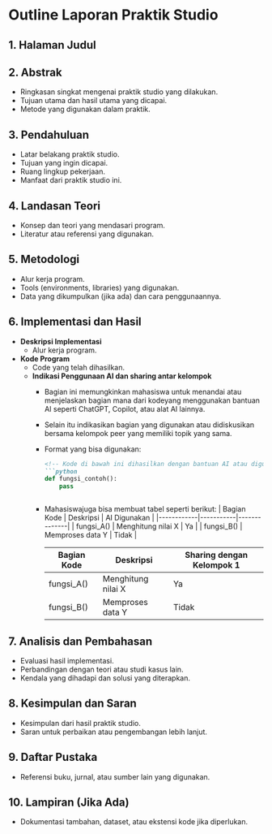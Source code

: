 # Outline Laporan Praktik Studio

## 1. Halaman Judul

## 2. Abstrak
   - Ringkasan singkat mengenai praktik studio yang dilakukan.
   - Tujuan utama dan hasil utama yang dicapai.
   - Metode yang digunakan dalam praktik.
   
## 3. Pendahuluan
   - Latar belakang praktik studio.
   - Tujuan yang ingin dicapai.
   - Ruang lingkup pekerjaan.
   - Manfaat dari praktik studio ini.

## 4. Landasan Teori
   - Konsep dan teori yang mendasari program.
   - Literatur atau referensi yang digunakan.

## 5. Metodologi
   - Alur kerja program.
   - Tools (environments, libraries) yang digunakan.
   - Data yang dikumpulkan (jika ada) dan cara penggunaannya.

## 6. Implementasi dan Hasil
   - **Deskripsi Implementasi**
     - Alur kerja program.
   - **Kode Program**
     - Code yang telah dihasilkan.
     - **Indikasi Penggunaan AI dan sharing antar kelompok**
       - Bagian ini memungkinkan mahasiswa untuk menandai atau menjelaskan bagian mana dari kodeyang menggunakan bantuan AI seperti ChatGPT, Copilot, atau alat AI lainnya.
       - Selain itu indikasikan bagian yang digunakan atau didiskusikan bersama kelompok peer yang memiliki topik yang sama.
       - Format yang bisa digunakan:
         ```markdown
         <!-- Kode di bawah ini dihasilkan dengan bantuan AI atau digunakan bersama dengan kelompok [sebut kelompok]-->
         ```python
         def fungsi_contoh():
             pass
         ```
         ```
       - Mahasiswajuga  bisa membuat tabel seperti berikut:
         | Bagian Kode | Deskripsi | AI Digunakan |
         |------------|-----------|--------------|
         | fungsi_A() | Menghitung nilai X | Ya |
         | fungsi_B() | Memproses data Y | Tidak |

         | Bagian Kode | Deskripsi | Sharing dengan Kelompok 1 |
         |------------|-----------|--------------|
         | fungsi_A() | Menghitung nilai X | Ya |
         | fungsi_B() | Memproses data Y | Tidak |

   
## 7. Analisis dan Pembahasan
   - Evaluasi hasil implementasi.
   - Perbandingan dengan teori atau studi kasus lain.
   - Kendala yang dihadapi dan solusi yang diterapkan.
   
## 8. Kesimpulan dan Saran
   - Kesimpulan dari hasil praktik studio.
   - Saran untuk perbaikan atau pengembangan lebih lanjut.
   
## 9. Daftar Pustaka
   - Referensi buku, jurnal, atau sumber lain yang digunakan.

## 10. Lampiran (Jika Ada)
   - Dokumentasi tambahan, dataset, atau ekstensi kode jika diperlukan.

